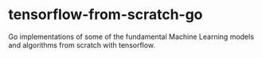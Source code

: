 # tensorflow-from-scratch-go
Go implementations of some of the fundamental Machine Learning models and algorithms from scratch with tensorflow.
